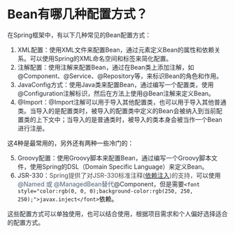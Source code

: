 # Bean有哪几种配置方式？

<font style="color:rgb(36, 41, 47);">在Spring框架中，有以下几种常见的Bean配置方式：</font>

1. <font style="color:rgb(36, 41, 47);">XML配置：使用XML文件来配置Bean，通过<bean>元素定义Bean的属性和依赖关系。可以使用Spring的XML命名空间和标签来简化配置。</font>
2. <font style="color:rgb(36, 41, 47);">注解配置：使用注解来配置Bean，通过在Bean类上添加注解，如@Component、@Service、@Repository等，来标识Bean的角色和作用。</font>
3. <font style="color:rgb(36, 41, 47);">JavaConfig方式：使用Java类来配置Bean，通过编写一个配置类，使用@Configuration注解标识，然后在方法上使用@Bean注解来定义Bean。</font>
4. <font style="color:rgb(36, 41, 47);">@Import：</font><font style="color:rgb(36, 41, 47);">@Import注解可以用于导入其他配置类，也可以用于导入其他普通类。当导入的是配置类时，被导入的配置类中定义的Bean会被纳入到当前配置类的上下文中；当导入的是普通类时，被导入的类本身会被当作一个Bean进行注册。</font>

这4种是最常用的，另外还有两种一些冷门的：

5. <font style="color:rgb(36, 41, 47);">Groovy配置：使用Groovy脚本来配置Bean，通过编写一个Groovy脚本文件，使用Spring的DSL（Domain Specific Language）来定义Bean。</font>
6. <font style="color:rgb(36, 41, 47);">JSR-330：</font><font style="color:rgb(77, 77, 77);">Spring提供了对JSR-330标准注释(</font>[<font style="color:rgb(36, 41, 47);">依赖注入</font>](https://so.csdn.net/so/search?q=%E4%BE%9D%E8%B5%96%E6%B3%A8%E5%85%A5&spm=1001.2101.3001.7020)<font style="color:rgb(77, 77, 77);">)的支持，</font><font style="color:rgb(36, 41, 47);">可以使用</font><font style="color:rgb(86, 101, 115);background-color:rgb(246, 248, 250);">@Named 或 @ManagedBean替代</font><font style="color:rgb(36, 41, 47);">@Component，但是需要</font>`<font style="color:rgb(0, 0, 0);background-color:rgb(250, 250, 250);">javax.inject</font>`<font style="color:rgb(0, 0, 0);background-color:rgb(250, 250, 250);">依赖。</font>

<font style="color:rgb(36, 41, 47);">这些配置方式可以单独使用，也可以结合使用，根据项目需求和个人偏好选择适合的配置方式。</font>


